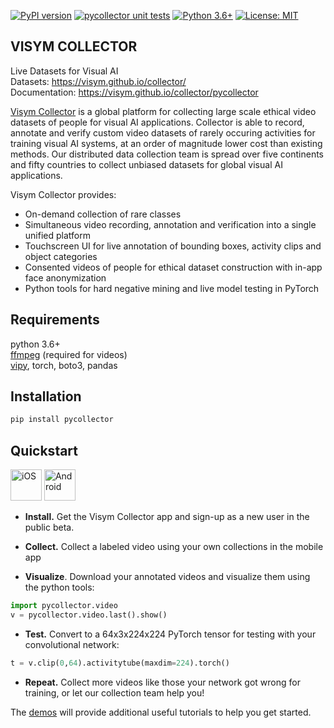 [![PyPI version](https://badge.fury.io/py/pycollector.svg)](https://badge.fury.io/py/pycollector) [![pycollector unit tests](https://github.com/visym/collector/workflows/pycollector%20unit%20tests/badge.svg)](https://github.com/visym/collector/actions?query=workflow%3A%22pycollector+unit+tests%22) [![Python 3.6+](https://img.shields.io/badge/python-3.6+-blue.svg)](https://www.python.org/downloads/) [![License: MIT](https://img.shields.io/badge/License-MIT-yellow.svg)](https://opensource.org/licenses/MIT)

VISYM COLLECTOR
-------------------

Live Datasets for Visual AI    
Datasets: https://visym.github.io/collector/    
Documentation: https://visym.github.io/collector/pycollector    

[Visym Collector](https://visym.com/collector) is a global platform for collecting large scale ethical video datasets of people for visual AI applications. Collector is able to record, annotate and verify custom video datasets of rarely occuring activities for training visual AI systems, at an order of magnitude lower cost than existing methods. Our distributed data collection team is spread over five continents and fifty countries to collect unbiased datasets for global visual AI applications.
   
Visym Collector provides:  

* On-demand collection of rare classes  
* Simultaneous video recording, annotation and verification into a single unified platform  
* Touchscreen UI for live annotation of bounding boxes, activity clips and object categories
* Consented videos of people for ethical dataset construction with in-app face anonymization
* Python tools for hard negative mining and live model testing in PyTorch


Requirements
-------------------
python 3.6+    
[ffmpeg](https://ffmpeg.org/download.html) (required for videos)    
[vipy](https://github.com/visym/vipy), torch, boto3, pandas


Installation
-------------------

```python
pip install pycollector
```

Quickstart
-------------------

<a href="https://apps.apple.com/app/id1498077968"><img alt="iOS" src="https://developer.apple.com/app-store/marketing/guidelines/images/badge-download-on-the-app-store.svg" height="50"/></a>  <a href="https://play.google.com/store/apps/details?id=com.visym.collector"><img alt="Android" src="https://upload.wikimedia.org/wikipedia/commons/7/78/Google_Play_Store_badge_EN.svg" height="50"/></a>


* **Install.** Get the Visym Collector app and sign-up as a new user in the public beta.

* **Collect.**  Collect a labeled video using your own collections in the mobile app
* **Visualize**.  Download your annotated videos and visualize them using the python tools:

```python
import pycollector.video
v = pycollector.video.last().show()
```

* **Test.** Convert to a 64x3x224x224 PyTorch tensor for testing with your convolutional network:

```python
t = v.clip(0,64).activitytube(maxdim=224).torch()
```

* **Repeat.**  Collect more videos like those your network got wrong for training, or let our collection team help you!



The [demos](https://github.com/visym/collector/tree/master/demo) will provide additional useful tutorials to help you get started.


